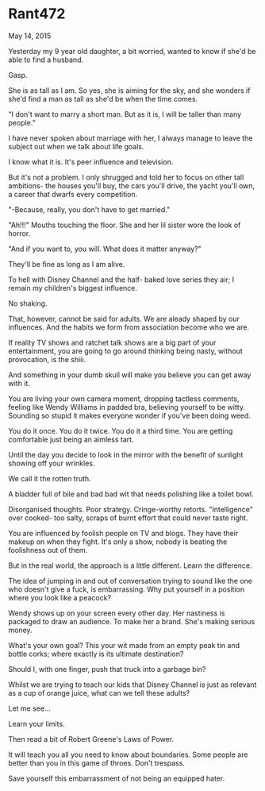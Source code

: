 # Rant472


May 14, 2015

Yesterday my 9 year old daughter, a bit worried, wanted to know if she'd be able to find a husband.

Gasp. 

She is as tall as I am. So yes, she is aiming for the sky, and she wonders if she'd find a man as tall as she'd be when the time comes. 

"I don't want to marry a short man. But as it is, I will be taller than many people."

I have never spoken about marriage with her, I always manage to leave the subject out when we talk about life goals. 

I know what it is. It's peer influence and television.

But it's not a problem. I only shrugged and told her to focus on other tall ambitions- the houses you'll buy, the cars you'll drive, the yacht you'll own, a career that dwarfs every competition.

"-Because, really, you don't have to get married."

"Ah!!!" Mouths touching the floor. She and her lil sister wore the look of horror.

"And if you want to, you will. What does it matter anyway?"

They'll be fine as long as I am alive.

To hell with Disney Channel and the half- baked love series they air; I remain my children's biggest influence. 

No shaking.

That, however, cannot be said for adults. We are aleady shaped by our influences. And the habits we form from association become who we are.

If reality TV shows and ratchet talk shows are a big part of your entertainment, you are going to go around thinking being nasty, without provocation, is the shiii.

And something in your dumb skull will make you believe you can get away with it.

You are living your own camera moment, dropping tactless comments, feeling like Wendy Williams in padded bra, believing yourself to be witty. Sounding so stupid it makes everyone wonder if you've been doing weed.

You do it once. You do it twice. You do it a third time. You are getting comfortable just being an aimless tart.

Until the day you decide to look in the mirror with the benefit of sunlight showing off your wrinkles. 

We call it the rotten truth. 

A bladder full of bile and bad bad wit that needs polishing like a toilet bowl.

Disorganised thoughts. Poor strategy. Cringe-worthy retorts. "Intelligence" over cooked- too salty, scraps of burnt effort that could never taste right. 

You are influenced by foolish people on TV and blogs. They have their makeup on when they fight. It's only a show, nobody is beating the foolishness out of them.

But in the real world, the approach is a little different. Learn the difference. 

The idea of jumping in and out of conversation trying to sound like the one who doesn't give a fuck, is embarrassing. 
Why put yourself in a position where you look like a peacock? 

Wendy shows up on your screen every other day. Her nastiness is packaged to draw an audience. To make her a brand. She's making serious money.

What's your own goal? This your wit made from an empty peak tin and bottle corks; where exactly is its ultimate destination? 

Should I, with one finger, push that truck into a garbage bin? 

Whilst we are trying to teach our kids that Disney Channel is just as relevant as a cup of orange juice, what can we tell these adults?

Let me see...

Learn your limits.

Then read a bit of Robert Greene's Laws of Power.

It will teach you all you need to know about boundaries. Some people are better than you in this game of throes. Don't trespass.

Save yourself this embarrassment of not being an equipped hater.